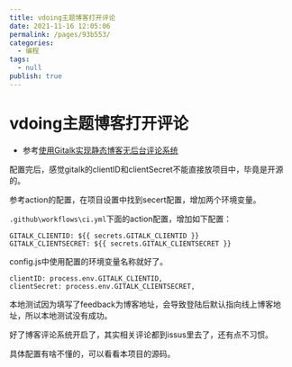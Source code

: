 ```yaml
---
title: vdoing主题博客打开评论
date: 2021-11-16 12:05:06
permalink: /pages/93b553/
categories: 
  - 编程
tags: 
  - null
publish: true
---
```

# vdoing主题博客打开评论

* 参考[使用Gitalk实现静态博客无后台评论系统](https://xugaoyi.github.io/vdoing-demo-repository/pages/1da0bf9a988eafe5/)

配置完后，感觉gitalk的clientID和clientSecret不能直接放项目中，毕竟是开源的。

参考action的配置，在项目设置中找到secert配置，增加两个环境变量。

`.github\workflows\ci.yml`下面的action配置，增加如下配置：

```text
GITALK_CLIENTID: ${{ secrets.GITALK_CLIENTID }}
GITALK_CLIENTSECRET: ${{ secrets.GITALK_CLIENTSECRET }}
```

config.js中使用配置的环境变量名称就好了。

```text
clientID: process.env.GITALK_CLIENTID,
clientSecret: process.env.GITALK_CLIENTSECRET,
```

本地测试因为填写了feedback为博客地址，会导致登陆后默认指向线上博客地址，所以本地测试没有成功。

好了博客评论系统开启了，其实相关评论都到issus里去了，还有点不习惯。

具体配置有啥不懂的，可以看看本项目的源码。
